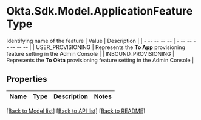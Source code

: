 # Okta.Sdk.Model.ApplicationFeatureType
Identifying name of the feature  | Value | Description   | | - -- -- -- -- | - -- -- -- -- -- -- | | USER_PROVISIONING  | Represents the **To App** provisioning feature setting in the Admin Console | | INBOUND_PROVISIONING | Represents the **To Okta** provisioning feature setting in the Admin Console | 

## Properties

Name | Type | Description | Notes
------------ | ------------- | ------------- | -------------

[[Back to Model list]](../README.md#documentation-for-models) [[Back to API list]](../README.md#documentation-for-api-endpoints) [[Back to README]](../README.md)


